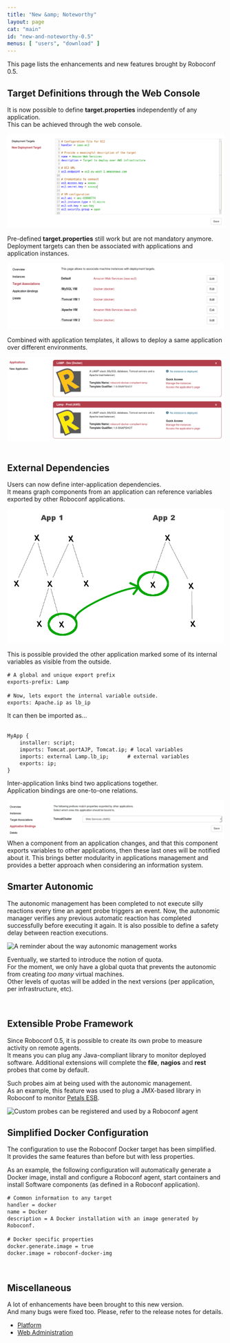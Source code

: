 ```yaml
---
title: "New &amp; Noteworthy"
layout: page
cat: "main"
id: "new-and-noteworthy-0.5"
menus: [ "users", "download" ]
---
```


This page lists the enhancements and new features brought by Roboconf 0.5.


## Target Definitions through the Web Console

It is now possible to define **target.properties** independently of any application.  
This can be achieved through the web console.

<img src="/resources/img/nn-0.5-new-deployment-target.png" alt="Creation of a new deployment target in Roboconf's web console" class="gs" />

Pre-defined **target.properties** still work but are not mandatory anymore.  
Deployment targets can then be associated with applications and application instances.

<img src="/resources/img/nn-0.5-deployment-target-associations.png" alt="Associate targets with applications and application instances" class="gs" />

Combined with application templates, it allows to deploy a same application over different environments.

<img src="/resources/img/nn-0.5-applications-over-different-targets.png" alt="A same application deployed over different infrastructures" class="gs" />
<br /><br />


## External Dependencies

Users can now define inter-application dependencies.  
It means graph components from an application can reference variables exported by other Roboconf applications.

<img src="/resources/img/nn-0.5-inter-application-dependencies.png" alt="Inter-application dependencies" class="gs" />
<br />

This is possible provided the other application marked some of its internal variables
as visible from the outside.

```properties
# A global and unique export prefix
exports-prefix: Lamp

# Now, lets export the internal variable outside.
exports: Apache.ip as lb_ip
```

It can then be imported as...

<pre><code class="language-roboconf">
MyApp { 
	installer: script; 
	imports: Tomcat.portAJP, Tomcat.ip; # local variables
	imports: external Lamp.lb_ip;      # external variables
	exports: ip;
}
</code></pre>


Inter-application links bind two applications together.  
Application bindings are one-to-one relations.

<img src="/resources/img/nn-0.5-application-bindings.png" alt="Binding two applications together" class="gs" />

<br />
When a component from an application changes, and that this component exports variables to other applications, then these last ones
will be notified about it. This brings better modularity in applications management and provides a better approach when considering an information system.

<br />


## Smarter Autonomic

The autonomic management has been completed to not execute silly reactions every time
an agent probe triggers an event. Now, the autonomic manager verifies any previous automatic reaction
has completed successfully before executing it again. It is also possible to define a safety delay between
reaction executions.

<img src="/resources/img/autonomic-diagram.png" alt="A reminder about the way autonomic management works" class="gs" />

Eventually, we started to introduce the notion of quota.  
For the moment, we only have a global quota that prevents the autonomic from creating *too many* virtual machines.  
Other levels of quotas will be added in the next versions (per application, per infrastructure, etc).

<br />


## Extensible Probe Framework

Since Roboconf 0.5, it is possible to create its own probe to measure activity on remote agents.  
It means you can plug any Java-compliant library to monitor deployed software. Additional extensions
will complete the **file**, **nagios** and **rest** probes that come by default.

Such probes aim at being used with the autonomic management.  
As an example, this feature was used to plug a JMX-based library in Roboconf to monitor [Petals ESB](http://petals.ow2.org).

<img src="/resources/img/nn-0.5-roboconf-extensible-probe-framework.png" alt="Custom probes can be registered and used by a Roboconf agent" class="gs" />

<br />


## Simplified Docker Configuration

The configuration to use the Roboconf Docker target has been simplified.  
It provides the same features than before but with less properties.

As an example, the following configuration will automatically generate a Docker image, install and
configure a Roboconf agent, start containers and install Software components (as defined in a Roboconf application).

```properties
# Common information to any target
handler = docker
name = Docker
description = A Docker installation with an image generated by Roboconf.

# Docker specific properties
docker.generate.image = true
docker.image = roboconf-docker-img
```

<br />

## Miscellaneous

A lot of enhancements have been brought to this new version.  
And many bugs were fixed too. Please, refer to the release notes for details.

* [Platform](https://github.com/roboconf/roboconf-platform/issues?utf8=%E2%9C%93&q=milestone%3A0.5)
* [Web Administration](https://github.com/roboconf/roboconf-web-administration/issues?utf8=%E2%9C%93&q=milestone%3A0.5)
